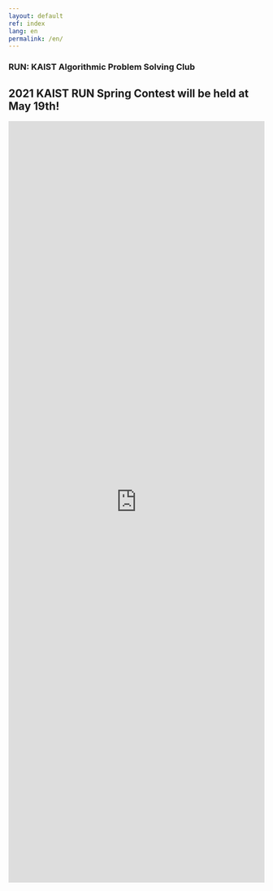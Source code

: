 ```yaml
---
layout: default
ref: index
lang: en
permalink: /en/
---
```


### RUN: KAIST Algorithmic Problem Solving Club
## 2021 KAIST RUN Spring Contest will be held at May 19th!

<iframe src="https://docs.google.com/forms/d/e/1FAIpQLSe1b__OEy2srnw2R7hmWL50rTys8zVGTreGl6mTpMG4w6ntlg/viewform" frameborder="0" width="100%" height="1500px"></iframe>
